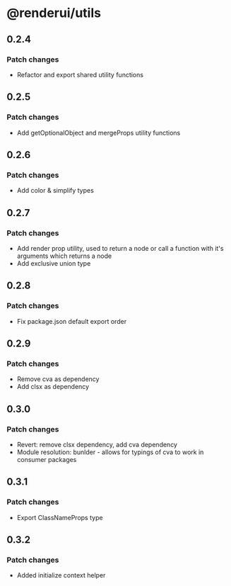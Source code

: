 # @renderui/utils

## 0.2.4

### Patch changes

- Refactor and export shared utility functions

## 0.2.5

### Patch changes

- Add getOptionalObject and mergeProps utility functions

## 0.2.6

### Patch changes

- Add color & simplify types

## 0.2.7

### Patch changes

- Add render prop utility, used to return a node or call a function with it's arguments which returns a node
- Add exclusive union type

## 0.2.8

### Patch changes

- Fix package.json default export order

## 0.2.9

### Patch changes

- Remove cva as dependency
- Add clsx as dependency

## 0.3.0

### Patch changes

- Revert: remove clsx dependency, add cva dependency
- Module resolution: bunlder - allows for typings of cva to work in consumer packages

## 0.3.1

### Patch changes

- Export ClassNameProps type

## 0.3.2

### Patch changes

- Added initialize context helper
